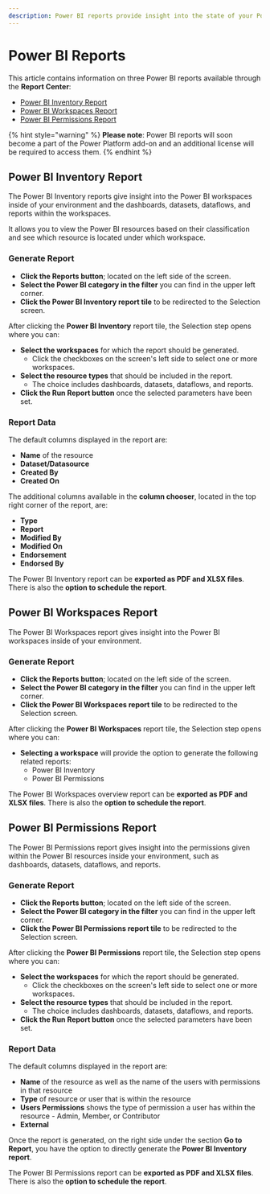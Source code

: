 ```yaml
---
description: Power BI reports provide insight into the state of your Power BI workspaces.
---
```


# Power BI Reports

This article contains information on three Power BI reports available through the **Report Center**:

* [Power BI Inventory Report](#power-bi-inventory-report)
* [Power BI Workspaces Report](#power-bi-workspaces-report)
* [Power BI Permissions Report](#power-bi-permissions-report)


{% hint style="warning" %}
**Please note**: Power BI reports will soon become a part of the Power Platform add-on and an additional license will be required to access them.
{% endhint %}

## Power BI Inventory Report

The Power BI Inventory reports give insight into the Power BI workspaces inside of your environment and the dashboards, datasets, dataflows, and reports within the workspaces.

It allows you to view the Power BI resources based on their classification and see which resource is located under which workspace.

### Generate Report

 * **Click the Reports button**; located on the left side of the screen.
* **Select the Power BI category in the filter** you can find in the upper left corner.
* **Click the Power BI Inventory report tile** to be redirected to the Selection screen.

After clicking the **Power BI Inventory** report tile, the Selection step opens where you can:
* **Select the workspaces** for which the report should be generated.
   * Click the checkboxes on the screen's left side to select one or more workspaces. 
* **Select the resource types** that should be included in the report.
  * The choice includes dashboards, datasets, dataflows, and reports.
* **Click the Run Report button** once the selected parameters have been set.

### Report Data

The default columns displayed in the report are:
      
* **Name** of the resource
* **Dataset/Datasource**
* **Created By**
* **Created On**
      
The additional columns available in the **column chooser**, located in the top right corner of the report, are:
      
* **Type**
* **Report**
* **Modified By**
* **Modified On**
* **Endorsement**
* **Endorsed By**

The Power BI Inventory report can be **exported as PDF and XLSX files**. There is also the **option to schedule the report**.


## Power BI Workspaces Report

The Power BI Workspaces report gives insight into the Power BI workspaces inside of your environment.

### Generate Report

 * **Click the Reports button**; located on the left side of the screen.
* **Select the Power BI category in the filter** you can find in the upper left corner.
* **Click the Power BI Workspaces report tile** to be redirected to the Selection screen.

After clicking the **Power BI Workspaces** report tile, the Selection step opens where you can:
* **Selecting a workspace** will provide the option to generate the following related reports: 
   * Power BI Inventory
   * Power BI Permissions

The Power BI Workspaces overview report can be **exported as PDF and XLSX files**. There is also the **option to schedule the report**.


## Power BI Permissions Report

The Power BI Permissions report gives insight into the permissions given within the Power BI resources inside your environment, such as dashboards, datasets, dataflows, and reports. 

### Generate Report

 * **Click the Reports button**; located on the left side of the screen.
* **Select the Power BI category in the filter** you can find in the upper left corner.
* **Click the Power BI Permissions report tile** to be redirected to the Selection screen.

After clicking the **Power BI Permissions** report tile, the Selection step opens where you can:
* **Select the workspaces** for which the report should be generated.
   * Click the checkboxes on the screen's left side to select one or more workspaces. 
* **Select the resource types** that should be included in the report.
  * The choice includes dashboards, datasets, dataflows, and reports.
* **Click the Run Report button** once the selected parameters have been set.

### Report Data

The default columns displayed in the report are:
      
* **Name** of the resource as well as the name of the users with permissions in that resource
* **Type** of resource or user that is within the resource
* **Users Permissions** shows the type of permission a user has within the resource - Admin, Member, or Contributor
* **External**

Once the report is generated, on the right side under the section **Go to Report**, you have the option to directly generate the **Power BI Inventory report**. 

The Power BI Permissions report can be **exported as PDF and XLSX files**. There is also the **option to schedule the report**.